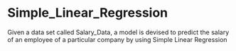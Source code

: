 # Simple_Linear_Regression
Given a data set called Salary_Data, a model is devised to predict the salary of an employee of a particular company by using Simple Linear Regression
